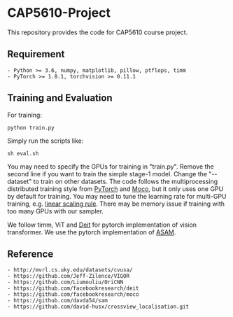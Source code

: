 # CAP5610-Project
This repository provides the code for CAP5610 course project.

## Requirement
	- Python >= 3.6, numpy, matplotlib, pillow, ptflops, timm
    - PyTorch >= 1.8.1, torchvision >= 0.11.1
	
## Training and Evaluation
For training: 

    python train.py

Simply run the scripts like:

    sh eval.sh

You may need to specify the GPUs for training in "train.py". Remove the second line if you want to train the simple stage-1 model. Change the "--dataset" to train on other datasets. The code follows the multiprocessing distributed training style from [PyTorch](https://github.com/pytorch/examples/tree/main/imagenet) and [Moco](https://github.com/facebookresearch/moco), but it only uses one GPU by default for training. You may need to tune the learning rate for multi-GPU training, e.g. [linear scaling rule](https://arxiv.org/pdf/1706.02677.pdf). There may be memory issue if training with too many GPUs with our sampler. 

We follow timm, ViT and [Deit](https://github.com/facebookresearch/deit) for pytorch implementation of vision transformer. We use the pytorch implementation of [ASAM](https://github.com/davda54/sam).

## Reference
    - http://mvrl.cs.uky.edu/datasets/cvusa/
    - https://github.com/Jeff-Zilence/VIGOR
    - https://github.com/Liumouliu/OriCNN
    - https://github.com/facebookresearch/deit
    - https://github.com/facebookresearch/moco
    - https://github.com/davda54/sam
    - https://github.com/david-husx/crossview_localisation.git

